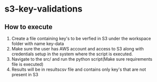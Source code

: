 # s3-key-validations

## How to execute
1. Create a file containing key's to be verfied in S3 under the workspace folder with name key-data
2. Make sure the user has AWS account and access to S3 along with credentials setup in the system where the script is executed.
3. Navigate to the src/ and run the python script(Make sure requirements file is executed)
4. Results will be in resultscsv file and contains only key's that are not present in S3
